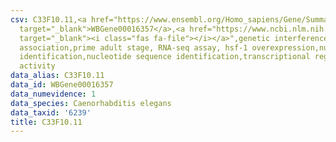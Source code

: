 ```yaml
---
csv: C33F10.11,<a href="https://www.ensembl.org/Homo_sapiens/Gene/Summary?db=core;g=WBGene00016357"
  target="_blank">WBGene00016357</a>,<a href="https://www.ncbi.nlm.nih.gov/pubmed/30894454"
  target="_blank"><i class="fas fa-file"></i></a>",genetic interference,functional
  association,prime adult stage, RNA-seq assay, hsf-1 overexpression,nucleotide sequence
  identification,nucleotide sequence identification,transcriptional regulation,up-regulates
  activity
data_alias: C33F10.11
data_id: WBGene00016357
data_numevidence: 1
data_species: Caenorhabditis elegans
data_taxid: '6239'
title: C33F10.11
---
```

